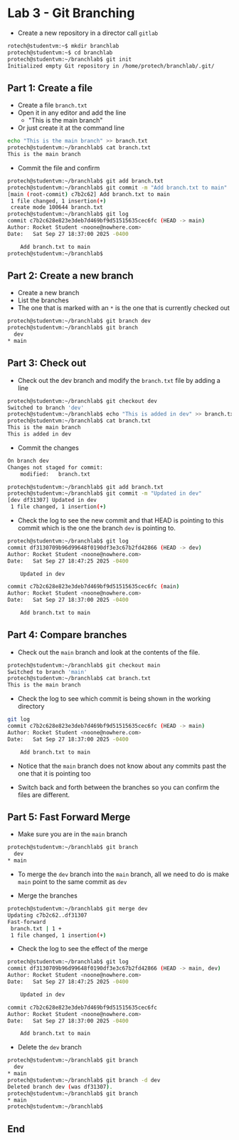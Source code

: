 # Lab 3 - Git Branching

- Create a new repository in a director call `gitlab`

```bash
rotech@studentvm:~$ mkdir branchlab
protech@studentvm:~$ cd branchlab
protech@studentvm:~/branchlab$ git init
Initialized empty Git repository in /home/protech/branchlab/.git/
``` 
 
## Part 1: Create a file

- Create a file `branch.txt`
- Open it in any editor and add the line
  - "This is the main branch"
- Or just create it at the command line

```bash
echo "This is the main branch" >> branch.txt
protech@studentvm:~/branchlab$ cat branch.txt
This is the main branch


```
- Commit the file and confirm

```bash
protech@studentvm:~/branchlab$ git add branch.txt
protech@studentvm:~/branchlab$ git commit -m "Add branch.txt to main"
[main (root-commit) c7b2c62] Add branch.txt to main
 1 file changed, 1 insertion(+)
 create mode 100644 branch.txt
protech@studentvm:~/branchlab$ git log
commit c7b2c628e823e3deb7d469bf9d51515635cec6fc (HEAD -> main)
Author: Rocket Student <noone@nowhere.com>
Date:   Sat Sep 27 18:37:00 2025 -0400

    Add branch.txt to main
protech@studentvm:~/branchlab$ 

```

## Part 2: Create a new branch

- Create a new branch
- List the branches
- The one that is marked with an `*` is the one that is currently checked out

```bash
protech@studentvm:~/branchlab$ git branch dev
protech@studentvm:~/branchlab$ git branch
  dev
* main

```

## Part 3: Check out

- Check out the dev branch and modify the `branch.txt` file by adding a line

```bash
protech@studentvm:~/branchlab$ git checkout dev
Switched to branch 'dev'
protech@studentvm:~/branchlab$ echo "This is added in dev" >> branch.txt
protech@studentvm:~/branchlab$ cat branch.txt
This is the main branch
This is added in dev

```

- Commit the changes

```bash
On branch dev
Changes not staged for commit:
 	modified:   branch.txt

protech@studentvm:~/branchlab$ git add branch.txt
protech@studentvm:~/branchlab$ git commit -m "Updated in dev"
[dev df31307] Updated in dev
 1 file changed, 1 insertion(+)
```

- Check the log to see the new commit and that HEAD is pointing to this commit which is the one the branch `dev` is pointing to.

```bash
protech@studentvm:~/branchlab$ git log
commit df3130709b96d99648f0190df3e3c67b2fd42866 (HEAD -> dev)
Author: Rocket Student <noone@nowhere.com>
Date:   Sat Sep 27 18:47:25 2025 -0400

    Updated in dev

commit c7b2c628e823e3deb7d469bf9d51515635cec6fc (main)
Author: Rocket Student <noone@nowhere.com>
Date:   Sat Sep 27 18:37:00 2025 -0400

    Add branch.txt to main

```

## Part 4: Compare branches

- Check out the `main` branch and look at the contents of the file.

```bash
protech@studentvm:~/branchlab$ git checkout main
Switched to branch 'main'
protech@studentvm:~/branchlab$ cat branch.txt
This is the main branch
```

- Check the log to see which commit is being shown in the working directory

```bash
git log
commit c7b2c628e823e3deb7d469bf9d51515635cec6fc (HEAD -> main)
Author: Rocket Student <noone@nowhere.com>
Date:   Sat Sep 27 18:37:00 2025 -0400

    Add branch.txt to main

```

- Notice that the `main` branch does not know about any commits past the one that it is pointing too

- Switch back and forth between the branches so you can confirm the files are different.

## Part 5: Fast Forward Merge

- Make sure you are in the `main` branch

```bash
protech@studentvm:~/branchlab$ git branch
  dev
* main
```

- To merge the `dev` branch into the `main` branch, all we need to do is make `main` point to the same commit as `dev`

- Merge the branches

```bash
protech@studentvm:~/branchlab$ git merge dev
Updating c7b2c62..df31307
Fast-forward
 branch.txt | 1 +
 1 file changed, 1 insertion(+)

```

- Check the log to see the effect of the merge

```bash
protech@studentvm:~/branchlab$ git log
commit df3130709b96d99648f0190df3e3c67b2fd42866 (HEAD -> main, dev)
Author: Rocket Student <noone@nowhere.com>
Date:   Sat Sep 27 18:47:25 2025 -0400

    Updated in dev

commit c7b2c628e823e3deb7d469bf9d51515635cec6fc
Author: Rocket Student <noone@nowhere.com>
Date:   Sat Sep 27 18:37:00 2025 -0400

    Add branch.txt to main

```

- Delete the `dev` branch

```bash
protech@studentvm:~/branchlab$ git branch
  dev
* main
protech@studentvm:~/branchlab$ git branch -d dev
Deleted branch dev (was df31307).
protech@studentvm:~/branchlab$ git branch
* main
protech@studentvm:~/branchlab$ 

```

## End